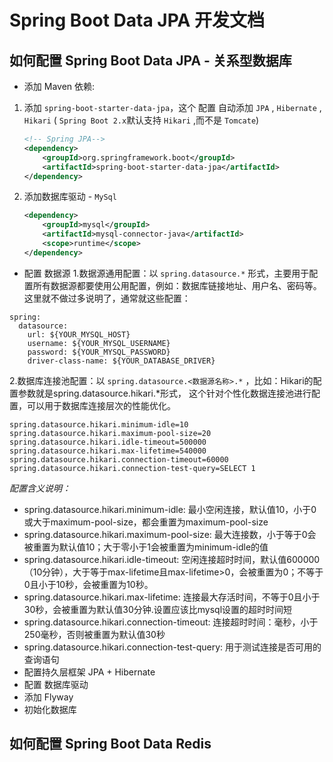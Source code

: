 # Spring Boot Data JPA 开发文档
## 如何配置 Spring Boot Data JPA - 关系型数据库
* 添加 Maven 依赖: 
1. 添加 `spring-boot-starter-data-jpa`，这个 配置 自动添加 `JPA` , `Hibernate` , `Hikari` ( `Spring Boot 2.x`默认支持 `Hikari` ,而不是 `Tomcate`)  
    ```xml
    <!-- Spring JPA-->
    <dependency>
        <groupId>org.springframework.boot</groupId>
        <artifactId>spring-boot-starter-data-jpa</artifactId>
    </dependency>
    ```
2. 添加数据库驱动 - `MySql`
    ```xml
    <dependency>
        <groupId>mysql</groupId>
        <artifactId>mysql-connector-java</artifactId>
        <scope>runtime</scope>
    </dependency>
    ```
* 配置 数据源
1.数据源通用配置：以 `spring.datasource.*` 形式，主要用于配置所有数据源都要使用公用配置，例如：数据库链接地址、用户名、密码等。这里就不做过多说明了，通常就这些配置：
```properties
spring:
  datasource:
    url: ${YOUR_MYSQL_HOST}
    username: ${YOUR_MYSQL_USERNAME}
    password: ${YOUR_MYSQL_PASSWORD}
    driver-class-name: ${YOUR_DATABASE_DRIVER}
```
2.数据库连接池配置：以 `spring.datasource.<数据源名称>.*` ，比如：Hikari的配置参数就是spring.datasource.hikari.*形式， 这个针对个性化数据连接池进行配置，可以用于数据库连接层次的性能优化。
```properties
spring.datasource.hikari.minimum-idle=10
spring.datasource.hikari.maximum-pool-size=20
spring.datasource.hikari.idle-timeout=500000
spring.datasource.hikari.max-lifetime=540000
spring.datasource.hikari.connection-timeout=60000
spring.datasource.hikari.connection-test-query=SELECT 1
```
*配置含义说明：*
* spring.datasource.hikari.minimum-idle: 最小空闲连接，默认值10，小于0或大于maximum-pool-size，都会重置为maximum-pool-size
* spring.datasource.hikari.maximum-pool-size: 最大连接数，小于等于0会被重置为默认值10；大于零小于1会被重置为minimum-idle的值
* spring.datasource.hikari.idle-timeout: 空闲连接超时时间，默认值600000（10分钟），大于等于max-lifetime且max-lifetime>0，会被重置为0；不等于0且小于10秒，会被重置为10秒。
* spring.datasource.hikari.max-lifetime: 连接最大存活时间，不等于0且小于30秒，会被重置为默认值30分钟.设置应该比mysql设置的超时时间短
* spring.datasource.hikari.connection-timeout: 连接超时时间：毫秒，小于250毫秒，否则被重置为默认值30秒
* spring.datasource.hikari.connection-test-query: 用于测试连接是否可用的查询语句
* 配置持久层框架 JPA + Hibernate
* 配置 数据库驱动
* 添加 Flyway 
* 初始化数据库
## 如何配置 Spring Boot Data Redis